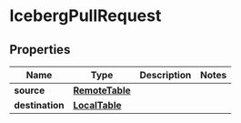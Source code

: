 

# IcebergPullRequest


## Properties

| Name | Type | Description | Notes |
|------------ | ------------- | ------------- | -------------|
|**source** | [**RemoteTable**](RemoteTable.md) |  |  |
|**destination** | [**LocalTable**](LocalTable.md) |  |  |




